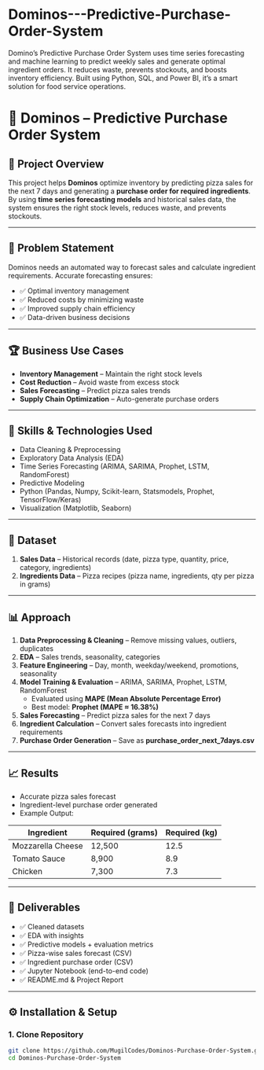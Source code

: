# Dominos---Predictive-Purchase-Order-System
Domino’s Predictive Purchase Order System uses time series forecasting and machine learning to predict weekly sales and generate optimal ingredient orders. It reduces waste, prevents stockouts, and boosts inventory efficiency. Built using Python, SQL, and Power BI, it’s a smart solution for food service operations.

# 🍕 Dominos – Predictive Purchase Order System  

## 📌 Project Overview  
This project helps **Dominos** optimize inventory by predicting pizza sales for the next 7 days and generating a **purchase order for required ingredients**.  
By using **time series forecasting models** and historical sales data, the system ensures the right stock levels, reduces waste, and prevents stockouts.  

---

## 🎯 Problem Statement  
Dominos needs an automated way to forecast sales and calculate ingredient requirements. Accurate forecasting ensures:  
- ✅ Optimal inventory management  
- ✅ Reduced costs by minimizing waste  
- ✅ Improved supply chain efficiency  
- ✅ Data-driven business decisions  

---

## 🏆 Business Use Cases  
- **Inventory Management** – Maintain the right stock levels  
- **Cost Reduction** – Avoid waste from excess stock  
- **Sales Forecasting** – Predict pizza sales trends  
- **Supply Chain Optimization** – Auto-generate purchase orders  

---

## 🔑 Skills & Technologies Used  
- Data Cleaning & Preprocessing  
- Exploratory Data Analysis (EDA)  
- Time Series Forecasting (ARIMA, SARIMA, Prophet, LSTM, RandomForest)  
- Predictive Modeling  
- Python (Pandas, Numpy, Scikit-learn, Statsmodels, Prophet, TensorFlow/Keras)  
- Visualization (Matplotlib, Seaborn)  

---

## 📂 Dataset  
1. **Sales Data** – Historical records (date, pizza type, quantity, price, category, ingredients)  
2. **Ingredients Data** – Pizza recipes (pizza name, ingredients, qty per pizza in grams)  

---

## 📊 Approach  
1. **Data Preprocessing & Cleaning** – Remove missing values, outliers, duplicates  
2. **EDA** – Sales trends, seasonality, categories  
3. **Feature Engineering** – Day, month, weekday/weekend, promotions, seasonality  
4. **Model Training & Evaluation** – ARIMA, SARIMA, Prophet, LSTM, RandomForest  
   - Evaluated using **MAPE (Mean Absolute Percentage Error)**  
   - Best model: **Prophet (MAPE ≈ 16.38%)**  
5. **Sales Forecasting** – Predict pizza sales for the next 7 days  
6. **Ingredient Calculation** – Convert sales forecasts into ingredient requirements  
7. **Purchase Order Generation** – Save as **purchase_order_next_7days.csv**  

---

## 📈 Results  
- Accurate pizza sales forecast  
- Ingredient-level purchase order generated  
- Example Output:  

| Ingredient         | Required (grams) | Required (kg) |  
|---------------------|------------------|---------------|  
| Mozzarella Cheese  | 12,500           | 12.5          |  
| Tomato Sauce       | 8,900            | 8.9           |  
| Chicken            | 7,300            | 7.3           |  

---

## 📑 Deliverables  
- ✅ Cleaned datasets  
- ✅ EDA with insights  
- ✅ Predictive models + evaluation metrics  
- ✅ Pizza-wise sales forecast (CSV)  
- ✅ Ingredient purchase order (CSV)  
- ✅ Jupyter Notebook (end-to-end code)  
- ✅ README.md & Project Report  

---

## ⚙️ Installation & Setup  

### 1. Clone Repository  
```bash
git clone https://github.com/MugilCodes/Dominos-Purchase-Order-System.git
cd Dominos-Purchase-Order-System
